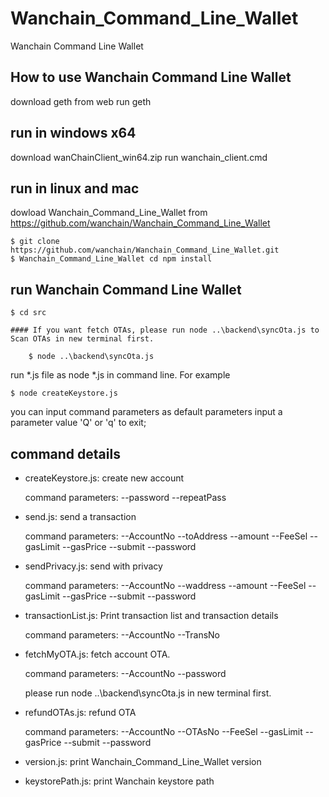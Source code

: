 # Wanchain_Command_Line_Wallet
Wanchain Command Line Wallet

## How to use Wanchain Command Line Wallet

download geth from web
run geth

## run in windows x64
download wanChainClient_win64.zip
run wanchain_client.cmd

## run in linux and mac

dowload Wanchain_Command_Line_Wallet from https://github.com/wanchain/Wanchain_Command_Line_Wallet

    $ git clone https://github.com/wanchain/Wanchain_Command_Line_Wallet.git
    $ Wanchain_Command_Line_Wallet cd npm install

## run  Wanchain Command Line Wallet

    $ cd src

    #### If you want fetch OTAs, please run node ..\backend\syncOta.js to Scan OTAs in new terminal first.

        $ node ..\backend\syncOta.js


run *.js file as node *.js in command line. For example

    $ node createKeystore.js

you can input command parameters as default parameters
input a parameter value 'Q' or 'q' to exit;

## command details
- createKeystore.js: create new account

    command parameters: --password  --repeatPass

- send.js: send a transaction

    command parameters: --AccountNo  --toAddress --amount --FeeSel  --gasLimit --gasPrice --submit --password

- sendPrivacy.js: send with privacy

    command parameters: --AccountNo  --waddress --amount --FeeSel  --gasLimit --gasPrice --submit --password

- transactionList.js: Print transaction list and transaction details

    command parameters: --AccountNo --TransNo

- fetchMyOTA.js: fetch account OTA.

    command parameters: --AccountNo --password

    please run node ..\backend\syncOta.js in new terminal first.

- refundOTAs.js: refund OTA

    command parameters: --AccountNo  --OTAsNo --FeeSel  --gasLimit --gasPrice --submit --password

- version.js: print Wanchain_Command_Line_Wallet version
- keystorePath.js: print Wanchain keystore path
